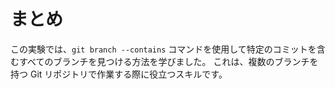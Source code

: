 # まとめ

この実験では、`git branch --contains` コマンドを使用して特定のコミットを含むすべてのブランチを見つける方法を学びました。 これは、複数のブランチを持つ Git リポジトリで作業する際に役立つスキルです。
